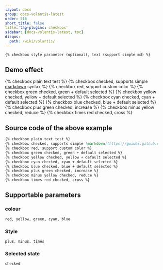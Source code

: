 ```yaml
---
layout: docs
group: docs-volantis-latest
order: 516
short_title: false
title:'tag-plugins: checkbox'
sidebar: [docs-volantis-latest, toc]
disqus:
  path: /wiki/volantis/
---
```


```md was last updated in <u>2.6</u> version
{% checkbox style parameter (optional), text (support simple md) %}
```

## Demo effect

{% checkbox plain text test %}
{% checkbox checked, supports simple [markdown](https://guides.github.com/features/mastering-markdown/) syntax %}
{% checkbox red, support custom color %}
{% checkbox green checked, green + default selected %}
{% checkbox yellow checked, yellow + default selected %}
{% checkbox cyan checked, cyan + default selected %}
{% checkbox blue checked, blue + default selected %}
{% checkbox plus green checked, increase %}
{% checkbox minus yellow checked, reduce %}
{% checkbox times red checked, cross %}

## Source code of the above example

```md example:
{% checkbox plain text test %}
{% checkbox checked, supports simple [markdown](https://guides.github.com/features/mastering-markdown/) syntax %}
{% checkbox red, support custom color %}
{% checkbox green checked, green + default selected %}
{% checkbox yellow checked, yellow + default selected %}
{% checkbox cyan checked, cyan + default selected %}
{% checkbox blue checked, blue + default selected %}
{% checkbox plus green checked, increase %}
{% checkbox minus yellow checked, reduce %}
{% checkbox times red checked, cross %}
```

## Supportable parameters

### colour

```
red, yellow, green, cyan, blue
```

### Style

```
plus, minus, times
```

### Selected state

```
checked
```